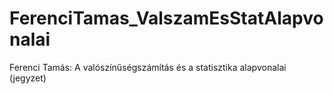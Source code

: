 # FerenciTamas_ValszamEsStatAlapvonalai
Ferenci Tamás: A valószínűségszámítás és a statisztika alapvonalai (jegyzet)
